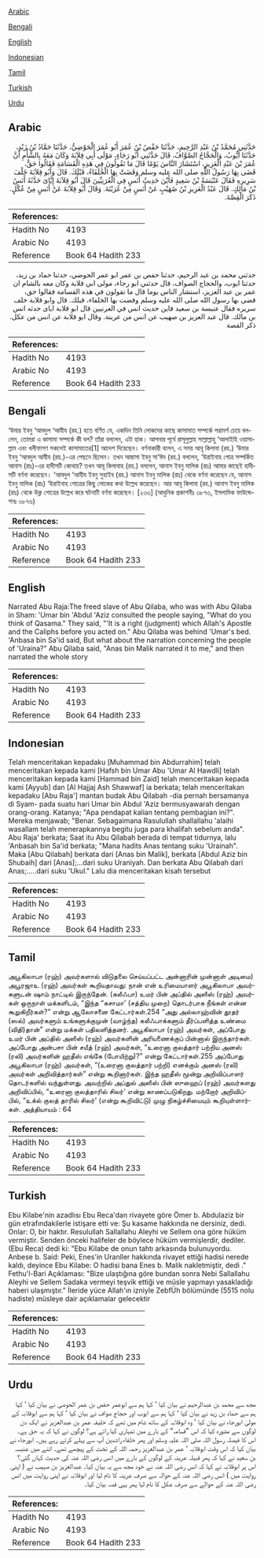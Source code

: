 [Arabic](#arabic)

[Bengali](#bengali)

[English](#english)

[Indonesian](#indonesian)

[Tamil](#tamil)

[Turkish](#turkish)

[Urdu](#urdu)

## Arabic


<div dir="rtl" lang="ar" style={{fontSize:'larger',backgroundColor:'#f8f9fa',padding:20}}>
حَدَّثَنِي مُحَمَّدُ بْنُ عَبْدِ الرَّحِيمِ، حَدَّثَنَا حَفْصُ بْنُ عُمَرَ أَبُو عُمَرَ الْحَوْضِيُّ، حَدَّثَنَا حَمَّادُ بْنُ زَيْدٍ، حَدَّثَنَا أَيُّوبُ، وَالْحَجَّاجُ الصَّوَّافُ، قَالَ حَدَّثَنِي أَبُو رَجَاءٍ، مَوْلَى أَبِي قِلاَبَةَ وَكَانَ مَعَهُ بِالشَّأْمِ أَنَّ عُمَرَ بْنَ عَبْدِ الْعَزِيزِ، اسْتَشَارَ النَّاسَ يَوْمًا قَالَ مَا تَقُولُونَ فِي هَذِهِ الْقَسَامَةِ فَقَالُوا حَقٌّ، قَضَى بِهَا رَسُولُ اللَّهِ صلى الله عليه وسلم وَقَضَتْ بِهَا الْخُلَفَاءُ، قَبْلَكَ‏.‏ قَالَ وَأَبُو قِلاَبَةَ خَلْفَ سَرِيرِهِ فَقَالَ عَنْبَسَةُ بْنُ سَعِيدٍ فَأَيْنَ حَدِيثُ أَنَسٍ فِي الْعُرَنِيِّينَ قَالَ أَبُو قِلاَبَةَ إِيَّاىَ حَدَّثَهُ أَنَسُ بْنُ مَالِكٍ‏.‏ قَالَ عَبْدُ الْعَزِيزِ بْنُ صُهَيْبٍ عَنْ أَنَسٍ مِنْ عُرَيْنَةَ‏.‏ وَقَالَ أَبُو قِلاَبَةَ عَنْ أَنَسٍ مِنْ عُكْلٍ‏.‏ ذَكَرَ الْقِصَّةَ‏.‏
</div>
<div style={{backgroundColor:'#f8f9fa',padding:20, marginBottom: 10}}><table> <thead> <tr> <th>References:</th> <th></th> </tr> </thead> <tbody><tr><td>Hadith No</td><td>4193</td></tr><tr><td>Arabic No</td><td>4193</td></tr><tr><td>Reference</td><td>Book 64 Hadith 233</td></tr></tbody></table></div>


<div dir="rtl" lang="ar" style={{fontSize:'larger',backgroundColor:'#f8f9fa',padding:20}}>
حدثني محمد بن عبد الرحيم، حدثنا حفص بن عمر ابو عمر الحوضي، حدثنا حماد بن زيد، حدثنا ايوب، والحجاج الصواف، قال حدثني ابو رجاء، مولى ابي قلابة وكان معه بالشام ان عمر بن عبد العزيز، استشار الناس يوما قال ما تقولون في هذه القسامة فقالوا حق، قضى بها رسول الله صلى الله عليه وسلم وقضت بها الخلفاء، قبلك. قال وابو قلابة خلف سريره فقال عنبسة بن سعيد فاين حديث انس في العرنيين قال ابو قلابة اياى حدثه انس بن مالك. قال عبد العزيز بن صهيب عن انس من عرينة. وقال ابو قلابة عن انس من عكل. ذكر القصة
</div>
<div style={{backgroundColor:'#f8f9fa',padding:20, marginBottom: 10}}><table> <thead> <tr> <th>References:</th> <th></th> </tr> </thead> <tbody><tr><td>Hadith No</td><td>4193</td></tr><tr><td>Arabic No</td><td>4193</td></tr><tr><td>Reference</td><td>Book 64 Hadith 233</td></tr></tbody></table></div>

## Bengali


<div dir="ltr" lang="bn" style={{fontSize:'larger',backgroundColor:'#f8f9fa',padding:20}}>
‘উমার ইবনু ‘আবদুল ‘আযীয (রহ.) হতে বর্ণিত যে, একদিন তিনি লোকদের কাছে কাসামাত সম্পর্কে পরামর্শ চেয়ে বললেন, তোমরা এ কাসামা সম্পর্কে কী বল? তাঁরা বললেন, এটা হাক। আপনার পূর্বে রাসূলুল্লাহ সাল্লাল্লাহু ‘আলাইহি ওয়াসাল্লাম এবং খলীফাগণ সকলেই কাসামাতের[1] আদেশ দিয়েছেন। বর্ণনাকারী বলেন, এ সময় আবূ কিলাবা (রহ.) ‘উমার ইবনু ‘আবদুল আযীয (রহ.)-এর পেছনে ছিলেন। তখন আম্বাসা ইবনু সা‘ঈদ (রহ.) বললেন, ‘উরাইনাহ গোত্র সম্পর্কিত আনাস (রাঃ)-এর হাদীসটি কোথায়? তখন আবূ কিলাবাহ (রহ.) বললেন, আনাস ইবনু মালিক (রাঃ) আমার কাছেই হাদীসটি বর্ণনা করেছেন। ‘আবদুল ‘আযীয ইবনু সুহাইব (রহ.) আনাস ইবনু মালিক (রাঃ) থেকে বর্ণনা করেছেন যে, আনাস ইবনু মালিক (রাঃ) ‘উরাইনাহ গোত্রের কিছু লোকের কথা উল্লেখ করেছেন। আর আবূ কিলাবা (রহ.) আনাস ইবনু মালিক (রাঃ) থেকে উক্ল গোত্রের উল্লেখ করে ঘটনাটি বর্ণনা করেছেন। [২৩৩] (আধুনিক প্রকাশনীঃ ৩৮৭৩, ইসলামিক ফাউন্ডেশনঃ ৩৮৭৬)
</div>
<div style={{backgroundColor:'#f8f9fa',padding:20, marginBottom: 10}}><table> <thead> <tr> <th>References:</th> <th></th> </tr> </thead> <tbody><tr><td>Hadith No</td><td>4193</td></tr><tr><td>Arabic No</td><td>4193</td></tr><tr><td>Reference</td><td>Book 64 Hadith 233</td></tr></tbody></table></div>

## English


<div dir="ltr" lang="en" style={{fontSize:'larger',backgroundColor:'#f8f9fa',padding:20}}>
Narrated Abu Raja:The freed slave of Abu Qilaba, who was with Abu Qilaba in Sham: 'Umar bin 'Abdul 'Aziz consulted the people saying, "What do you think of Qasama." They said, "'It is a right (judgment) which Allah's Apostle and the Caliphs before you acted on." Abu Qilaba was behind 'Umar's bed. 'Anbasa bin Sa'id said, But what about the narration concerning the people of 'Uraina?" Abu Qilaba said, "Anas bin Malik narrated it to me," and then narrated the whole story
</div>
<div style={{backgroundColor:'#f8f9fa',padding:20, marginBottom: 10}}><table> <thead> <tr> <th>References:</th> <th></th> </tr> </thead> <tbody><tr><td>Hadith No</td><td>4193</td></tr><tr><td>Arabic No</td><td>4193</td></tr><tr><td>Reference</td><td>Book 64 Hadith 233</td></tr></tbody></table></div>

## Indonesian


<div dir="ltr" lang="id" style={{fontSize:'larger',backgroundColor:'#f8f9fa',padding:20}}>
Telah menceritakan kepadaku [Muhammad bin Abdurrahim] telah menceritakan kepada kami [Hafsh bin Umar Abu 'Umar Al Hawdli] telah menceritakan kepada kami [Hammad bin Zaid] telah menceritakan kepada kami [Ayyub] dan [Al Hajjaj Ash Shawwaf] ia berkata; telah menceritakan kepadaku [Abu Raja'] mantan budak Abu Qilabah -dia pernah bersamanya di Syam- pada suatu hari Umar bin Abdul 'Aziz bermusyawarah dengan orang-orang. Katanya; "Apa pendapat kalian tentang pembagian ini?". Mereka menjawab; "Benar. Sebagaimana Rasulullah shallallahu 'alaihi wasallam telah menerapkannya begitu juga para khalifah sebelum anda". Abu Raja' berkata; Saat itu Abu Qilabah berada di tempat tidurnya, lalu 'Anbasah bin Sa'id berkata; "Mana hadits Anas tentang suku 'Urainah". Maka [Abu Qilabah] berkata dari [Anas bin Malik], berkata [Abdul Aziz bin Shubaih] dari [Anas];...dari suku Uraniyah. Dan berkata Abu Qilabah dari Anas;.....dari suku 'Ukul." Lalu dia menceritakan kisah tersebut
</div>
<div style={{backgroundColor:'#f8f9fa',padding:20, marginBottom: 10}}><table> <thead> <tr> <th>References:</th> <th></th> </tr> </thead> <tbody><tr><td>Hadith No</td><td>4193</td></tr><tr><td>Arabic No</td><td>4193</td></tr><tr><td>Reference</td><td>Book 64 Hadith 233</td></tr></tbody></table></div>

## Tamil


<div dir="ltr" lang="ta" style={{fontSize:'larger',backgroundColor:'#f8f9fa',padding:20}}>
அபூகிலாபா (ரஹ்) அவர்களால் விடுதலை செய்யப்பட்ட அன்னாரின் முன்னாள் அடிமை) அபூரஜாஉ (ரஹ்) அவர்கள் கூறியதாவது: நான் என் உரிமையாளர் அபூகிலாபா அவர்களுடன் ஷாம் நாட்டில் இருந்தேன். (கலீஃபா) உமர் பின் அப்தில் அஸீஸ் (ரஹ்) அவர்கள் ஒருநாள் மக்களிடம், “இந்த “கசாமா' (சத்திய முறை) தொடர்பாக நீங்கள் என்ன கூறுகிறீர்கள்?” என்று ஆலோசனை கேட்டார்கள்.254 “அது அல்லாஹ்வின் தூதர் (ஸல்) அவர்களும் உங்களுக்குமுன் (வாழ்ந்த) கலீஃபாக்களும் தீர்ப்பளித்த உண்மை (விதி)தான்” என்று மக்கள் பதிலளித்தனர். அபூகிலாபா (ரஹ்) அவர்கள், அப்போது உமர் பின் அப்தில் அஸீஸ் (ரஹ்) அவர்களின் அரியணைக்குப் பின்னால் இருந்தார்கள். அப்போது அன்பசா பின் சயீத் (ரஹ்) அவர்கள், “உரைனா குலத்தார் பற்றிய அனஸ் (ரலி) அவர்களின் ஹதீஸ் எங்கே (போயிற்று)?” என்று கேட்டார்கள்.255 அப்போது அபூகிலாபா (ரஹ்) அவர்கள், “(உரைனா குலத்தார் பற்றி) எனக்கும் அனஸ் (ரலி) அவர்கள் அறிவித்தார்கள்” என்று கூறினார்கள். இந்த ஹதீஸ் மூன்று அறிவிப்பாளர் தொடர்களில் வந்துள்ளது. அவற்றில் அப்துல் அஸீஸ் பின் ஸுஹைப் (ரஹ்) அவர்களது அறிவிப்பில், “உரைனா குலத்தாரில் சிலர்' என்று காணப்படுகிறது. மற்றோர் அறிவிப்பில், “உக்ல் குலத் தாரில் சிலர்' (என்று கூறிவிட்டு) முழு நிகழ்ச்சியையும் கூறியுள்ளார்கள். அத்தியாயம் : 64
</div>
<div style={{backgroundColor:'#f8f9fa',padding:20, marginBottom: 10}}><table> <thead> <tr> <th>References:</th> <th></th> </tr> </thead> <tbody><tr><td>Hadith No</td><td>4193</td></tr><tr><td>Arabic No</td><td>4193</td></tr><tr><td>Reference</td><td>Book 64 Hadith 233</td></tr></tbody></table></div>

## Turkish


<div dir="ltr" lang="tr" style={{fontSize:'larger',backgroundColor:'#f8f9fa',padding:20}}>
Ebu Kilabe'nin azadlısı Ebu Reca'dan rivayete göre Ömer b. Abdulaziz bir gün etrafındakilerle istişare etti ve: Şu kasame hakkında ne dersiniz, dedi. Onlar: O, bir haktır. Resulullah Sallallahu Aleyhi ve Sellem ona göre hüküm vermiştir. Senden önceki halifeler de böylece hüküm vermişlerdir, dediler. (Ebu Reca) dedi ki: "Ebu Kilabe de onun tahtı arkasında bulunuyordu. Anbese b. Said: Peki, Enes'in Uranller hakkında rivayet ettiği hadisi nerede kaldı, deyince Ebu Kilabe: O hadisi bana Enes b. Malik nakletmiştir, dedi ." Fethu'l-Bari Açıklaması: "Bize ulaştığına göre bundan sonra Nebi Sallallahu Aleyhi ve Sellem Sadaka vermeyi teşvik ettiği ve müsle yapmayı yasakladığı haberi ulaşmıştır." İleride yüce Allah'ın izniyle ZebfÜh bölümünde (5515 nolu hadiste) müsleye dair açıklamalar gelecektir
</div>
<div style={{backgroundColor:'#f8f9fa',padding:20, marginBottom: 10}}><table> <thead> <tr> <th>References:</th> <th></th> </tr> </thead> <tbody><tr><td>Hadith No</td><td>4193</td></tr><tr><td>Arabic No</td><td>4193</td></tr><tr><td>Reference</td><td>Book 64 Hadith 233</td></tr></tbody></table></div>

## Urdu


<div dir="rtl" lang="ur" style={{fontSize:'larger',backgroundColor:'#f8f9fa',padding:20}}>
مجھ سے محمد بن عبدالرحیم نے بیان کیا ‘ کہا ہم سے ابوعمر حفص بن عمر الحوضی نے بیان کیا ‘ کہا ہم سے حماد بن زید نے بیان کیا ‘ کہا ہم سے ایوب اور حجاج صواف نے بیان کیا ‘ کہا ہم سے ابوقلابہ کے مولیٰ ابورجاء نے بیان کیا ‘ وہ ابوقلابہ کے ساتھ شام میں تھے کہ خلیفہ عمر بن عبدالعزیز نے ایک دن لوگوں سے مشورہ کیا کہ اس ”قسامہ“ کے بارے میں تمہاری کیا رائے ہے؟ لوگوں نے کہا کہ یہ حق ہے۔ اس کا فیصلہ رسول اللہ صلی اللہ علیہ وسلم اور پھر خلفاء راشدین آپ سے پہلے کرتے رہے ہیں۔ ابورجاء نے بیان کیا کہ اس وقت ابوقلابہ ‘ عمر بن عبدالعزیز رحمہ اللہ کے تخت کے پیچھے تھے۔ اتنے میں عنبسہ بن سعید نے کہا کہ پھر قبیلہ عرینہ کے لوگوں کے بارے میں انس رضی اللہ عنہ کی حدیث کہاں گئی؟ اس پر ابوقلابہ نے کہا کہ انس رضی اللہ عنہ نے خود مجھ سے یہ بیان کیا۔ عبدالعزیز بن صہیب نے ( اپنی روایت میں ) انس رضی اللہ عنہ کے حوالہ سے صرف عرینہ کا نام لیا اور ابوقلابہ نے اپنی روایت میں انس رضی اللہ عنہ کے حوالے سے صرف عکل کا نام لیا پھر یہی قصہ بیان کیا۔
</div>
<div style={{backgroundColor:'#f8f9fa',padding:20, marginBottom: 10}}><table> <thead> <tr> <th>References:</th> <th></th> </tr> </thead> <tbody><tr><td>Hadith No</td><td>4193</td></tr><tr><td>Arabic No</td><td>4193</td></tr><tr><td>Reference</td><td>Book 64 Hadith 233</td></tr></tbody></table></div>